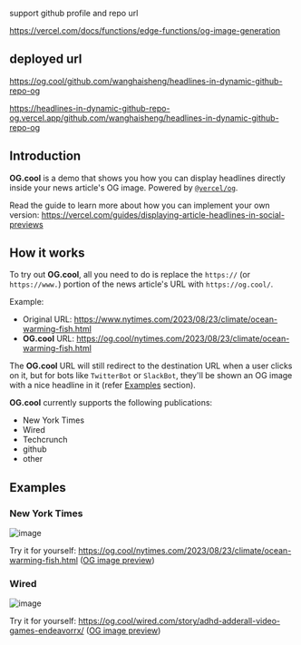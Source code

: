 support github profile and repo url


https://vercel.com/docs/functions/edge-functions/og-image-generation




## deployed url


https://og.cool/github.com/wanghaisheng/headlines-in-dynamic-github-repo-og


https://headlines-in-dynamic-github-repo-og.vercel.app/github.com/wanghaisheng/headlines-in-dynamic-github-repo-og



## Introduction

**OG.cool** is a demo that shows you how you can display headlines directly inside your news article's OG image. Powered by [`@vercel/og`](https://vercel.com/docs/functions/edge-functions/og-image-generation).

Read the guide to learn more about how you can implement your own version: https://vercel.com/guides/displaying-article-headlines-in-social-previews

## How it works

To try out **OG.cool**, all you need to do is replace the `https://` (or `https://www.`) portion of the news article's URL with `https://og.cool/`.

Example:

- Original URL: https://www.nytimes.com/2023/08/23/climate/ocean-warming-fish.html
- **OG.cool** URL: https://og.cool/nytimes.com/2023/08/23/climate/ocean-warming-fish.html

The **OG.cool** URL will still redirect to the destination URL when a user clicks on it, but for bots like `TwitterBot` or `SlackBot`, they'll be shown an OG image with a nice headline in it (refer [Examples](#examples) section).

**OG.cool** currently supports the following publications:

- New York Times
- Wired
- Techcrunch
- github
- other

## Examples

### New York Times

![image](https://github.com/steven-tey/og/assets/28986134/fd79bf14-cab1-4989-a5bb-74146fa43485)

Try it for yourself: https://og.cool/nytimes.com/2023/08/23/climate/ocean-warming-fish.html ([OG image preview](https://dub.co/tools/metatags?url=https%3A%2F%2Fog.cool%2Fnytimes.com%2F2023%2F08%2F23%2Fclimate%2Focean-warming-fish.html))

### Wired

![image](https://github.com/steven-tey/og/assets/28986134/7de03193-05e0-4ee1-bb3a-45c12ed70cf7)

Try it for yourself: https://og.cool/wired.com/story/adhd-adderall-video-games-endeavorrx/ ([OG image preview](https://dub.co/tools/metatags?url=https%3A%2F%2Fog.cool%2Fwired.com%2Fstory%2Fadhd-adderall-video-games-endeavorrx%2F))
